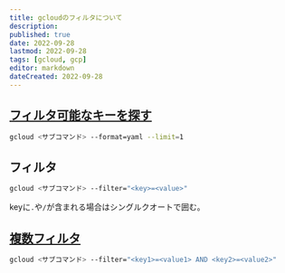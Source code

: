 ```yaml
---
title: gcloudのフィルタについて
description:
published: true
date: 2022-09-28
lastmod: 2022-09-28
tags: [gcloud, gcp]
editor: markdown
dateCreated: 2022-09-28
---
```


## [フィルタ可能なキーを探す](https://cloud.google.com/sdk/gcloud/reference/topic/filters#term-1:~:text=Determine%20which%20fields%20are%20available%20for%20filtering)
```sh
gcloud <サブコマンド> --format=yaml --limit=1
```

## フィルタ
```sh
gcloud <サブコマンド> --filter="<key>=<value>"
```
keyに`.`や`/`が含まれる場合はシングルクオートで囲む。


## [複数フィルタ](https://cloud.google.com/sdk/gcloud/reference/topic/filters#term-1:~:text=False%2C%20otherwise%20False.-,term%2D1%20AND%20term%2D2,-True%20if%20both)
```sh
gcloud <サブコマンド> --filter="<key1>=<value1> AND <key2>=<value2>"
```

